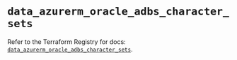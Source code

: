 # `data_azurerm_oracle_adbs_character_sets`

Refer to the Terraform Registry for docs: [`data_azurerm_oracle_adbs_character_sets`](https://registry.terraform.io/providers/hashicorp/azurerm/4.42.0/docs/data-sources/oracle_adbs_character_sets).
